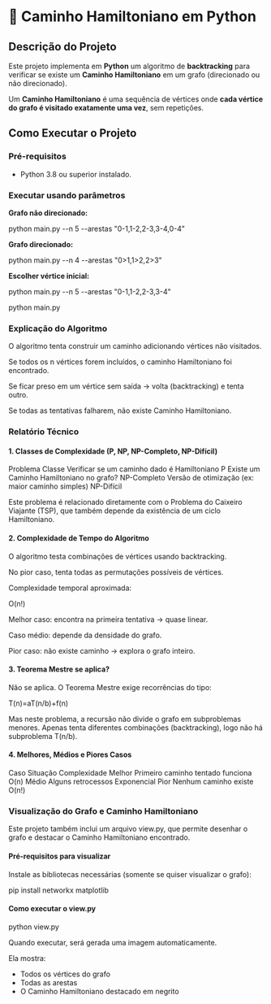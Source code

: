 # 🔹 Caminho Hamiltoniano em Python

##  Descrição do Projeto

Este projeto implementa em **Python** um algoritmo de **backtracking** para verificar se existe um **Caminho Hamiltoniano** em um grafo (direcionado ou não direcionado).  

Um **Caminho Hamiltoniano** é uma sequência de vértices onde **cada vértice do grafo é visitado exatamente uma vez**, sem repetições.

##  Como Executar o Projeto

###  Pré-requisitos
- Python 3.8 ou superior instalado.

###  Executar usando parâmetros
**Grafo não direcionado:**

python main.py --n 5 --arestas "0-1,1-2,2-3,3-4,0-4"

**Grafo direcionado:**

python main.py --n 4 --arestas "0>1,1>2,2>3"


**Escolher vértice inicial:**

python main.py --n 5 --arestas "0-1,1-2,2-3,3-4"

python main.py

###  Explicação do Algoritmo

O algoritmo tenta construir um caminho adicionando vértices não visitados.

Se todos os n vértices forem incluídos, o caminho Hamiltoniano foi encontrado.

Se ficar preso em um vértice sem saída → volta (backtracking) e tenta outro.

Se todas as tentativas falharem, não existe Caminho Hamiltoniano.

###  Relatório Técnico
####  1. Classes de Complexidade (P, NP, NP-Completo, NP-Difícil)
Problema	Classe
Verificar se um caminho dado é Hamiltoniano	P
Existe um Caminho Hamiltoniano no grafo?	NP-Completo
Versão de otimização (ex: maior caminho simples)	NP-Difícil

Este problema é relacionado diretamente com o Problema do Caixeiro Viajante (TSP), que também depende da existência de um ciclo Hamiltoniano.

####  2. Complexidade de Tempo do Algoritmo

O algoritmo testa combinações de vértices usando backtracking.

No pior caso, tenta todas as permutações possíveis de vértices.

Complexidade temporal aproximada:

O(n!)

Melhor caso: encontra na primeira tentativa → quase linear.

Caso médio: depende da densidade do grafo.

Pior caso: não existe caminho → explora o grafo inteiro.

#### 3. Teorema Mestre se aplica?

Não se aplica.
O Teorema Mestre exige recorrências do tipo:

T(n)=aT(n/b)+f(n)

Mas neste problema, a recursão não divide o grafo em subproblemas menores. Apenas tenta diferentes combinações (backtracking), logo não há subproblema T(n/b).

####  4. Melhores, Médios e Piores Casos
Caso	Situação	Complexidade
Melhor	Primeiro caminho tentado funciona	O(n)
Médio	Alguns retrocessos	Exponencial
Pior	Nenhum caminho existe	O(n!)

### Visualização do Grafo e Caminho Hamiltoniano

Este projeto também inclui um arquivo view.py, que permite desenhar o grafo e destacar o Caminho Hamiltoniano encontrado.

#### Pré-requisitos para visualizar

Instale as bibliotecas necessárias (somente se quiser visualizar o grafo):

pip install networkx matplotlib

#### Como executar o view.py
python view.py

Quando executar, será gerada uma imagem automaticamente.

Ela mostra:
- Todos os vértices do grafo
- Todas as arestas
- O Caminho Hamiltoniano destacado em negrito
